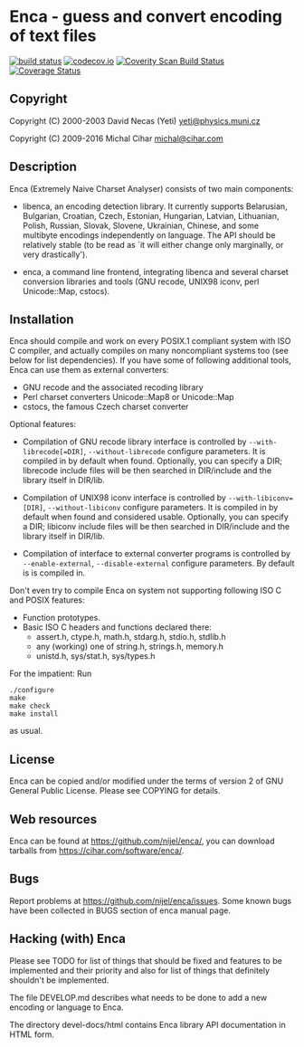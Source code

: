 # Enca - guess and convert encoding of text files

[![build status](https://secure.travis-ci.org/nijel/enca.png)](https://travis-ci.org/nijel/enca)
[![codecov.io](https://codecov.io/github/nijel/enca/coverage.svg?branch=master)](https://codecov.io/github/nijel/enca?branch=master)
[![Coverity Scan Build Status](https://scan.coverity.com/projects/3292/badge.svg)](https://scan.coverity.com/projects/nijel-enca)
[![Coverage Status](https://coveralls.io/repos/nijel/enca/badge.png?branch=master)](https://coveralls.io/r/nijel/enca?branch=master)

## Copyright 

Copyright (C) 2000-2003 David Necas (Yeti) <yeti@physics.muni.cz>

Copyright (C) 2009-2016 Michal Cihar <michal@cihar.com>

## Description

Enca (Extremely Naive Charset Analyser) consists of two main components:

  * libenca, an encoding detection library.  It currently supports
    Belarusian, Bulgarian, Croatian, Czech, Estonian, Hungarian, Latvian,
    Lithuanian, Polish, Russian, Slovak, Slovene, Ukrainian, Chinese, and
    some multibyte encodings independently on language.  The API should be
    relatively stable (to be read as `it will either change only
    marginally, or very drastically').

  * enca, a command line frontend, integrating libenca and several
    charset conversion libraries and tools (GNU recode, UNIX98 iconv,
    perl Unicode::Map, cstocs).


## Installation

Enca should compile and work on every POSIX.1 compliant system with ISO C
compiler, and actually compiles on many noncompliant systems too (see below
for list dependencies).  If you have some of following additional tools,
Enca can use them as external converters:

* GNU recode and the associated recoding library
* Perl charset converters Unicode::Map8 or Unicode::Map
* cstocs, the famous Czech charset converter

Optional features:

* Compilation of GNU recode library interface is controlled by
  `--with-librecode[=DIR]`, `--without-librecode`
  configure parameters.  It is compiled in by default when found.
  Optionally, you can specify a DIR; librecode include files will be
  then searched in DIR/include and the library itself in DIR/lib.

* Compilation of UNIX98 iconv interface is controlled by
  `--with-libiconv=[DIR]`, `--without-libiconv`
  configure parameters.  It is compiled in by default when found
  and considered usable.  Optionally, you can specify a DIR; libiconv
  include files will be then searched in DIR/include and the library
  itself in DIR/lib.

* Compilation of interface to external converter programs is controlled by
  `--enable-external`, `--disable-external`
  configure parameters.  By default is is compiled in.

Don't even try to compile Enca on system not supporting following ISO C and
POSIX features:
* Function prototypes.
* Basic ISO C headers and functions declared there:
  - assert.h, ctype.h, math.h, stdarg.h, stdio.h, stdlib.h
  - any (working) one of string.h, strings.h, memory.h
  - unistd.h, sys/stat.h, sys/types.h

For the impatient: Run

    ./configure
    make
    make check
    make install

as usual.


## License

Enca can be copied and/or modified under the terms of version 2 of
GNU General Public License.  Please see COPYING for details.


## Web resources

Enca can be found at https://github.com/nijel/enca/, you can download 
tarballs from https://cihar.com/software/enca/.


## Bugs

Report problems at <https://github.com/nijel/enca/issues>. Some known bugs have
been collected in BUGS section of enca manual page.


## Hacking (with) Enca

Please see TODO for list of things that should be fixed and features to
be implemented and their priority and also for list of things that
definitely shouldn't be implemented.

The file DEVELOP.md describes what needs to be done to add a new
encoding or language to Enca.

The directory devel-docs/html contains Enca library API documentation in
HTML form.
